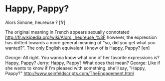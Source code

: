 Happy, Pappy?
===

Alors Simone, heureuse ? [fr] 

The original meaning in French appears sexually connotated
http://fr.wikipedia.org/wiki/Alors,_heureuse_%3F
however, the expression has drifted towards a more general meaning of "so, did you get what you wanted?". The only English equivalent I know of is Happy, Pappy? [en]

George: All right. You wanna know what one of her favorite expressions is? Happy, Pappy?
Jerry: Happy, Pappy? What does that mean?
George: Like if she wants to know if I'm pleased with something, she'll say, "Happy, Pappy?"
http://www.seinfeldscripts.com/TheEngagement.html
